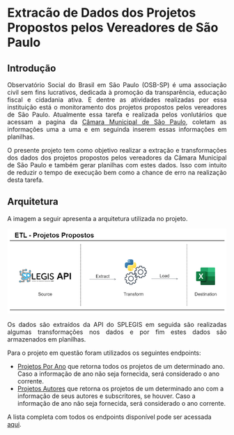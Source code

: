 # Extracão de Dados dos Projetos Propostos pelos Vereadores de São Paulo

<h2>Introdução</h2>
<p align="justify">
  Observatório Social do Brasil em São Paulo (OSB-SP) é uma associação civil sem fins lucrativos, dedicada à promoção da transparência, educação fiscal e cidadania ativa. E dentre as atividades realizadas por essa instituição está o monitoramento dos projetos propostos      pelos vereadores de São Paulo.
  Atualmente essa tarefa e realizada pelos vonlutários que acessam a pagina da <a href="https://splegisconsulta.saopaulo.sp.leg.br/">Câmara Municipal de São Paulo</a>, coletam as informações uma a uma e em seguinda inserem essas informações em planilhas.
</p> 

<p align="justify">
  O presente projeto tem como objetivo realizar a extração e transformações dos dados dos projetos propostos pelos vereadores da Câmara Municipal de São Paulo e também gerar planilhas com estes dados. Isso com intuito de reduzir o tempo de execução bem como a chance de      erro na realização desta tarefa.
</p>

<h2>Arquitetura</h2>
<p align="justify">
  A imagem a seguir apresenta a arquitetura utilizada no projeto.
</p>

<img src="assets/imgs/Diagrama ETL.png"/>

<p align="justify">
  Os dados são extraídos da API do SPLEGIS em seguida são realizadas algumas transformações nos dados e por fim estes dados são armazenados em planilhas.
</p>

<p align="justify">
Para o projeto em questão foram utilizados os seguintes endpoints:
<ul>
  <li><a href="https://splegisws.saopaulo.sp.leg.br/ws/ws2.asmx?op=ProjetosPorAno">Projetos Por Ano</a> que retorna todos os projetos de um determinado ano. Caso a informação de ano não seja fornecida, será considerado o ano corrente.</li>
  <li><a href="https://splegisws.saopaulo.sp.leg.br/ws/ws2.asmx?op=ProjetosAutoresJSON">Projetos Autores</a> que retorna os projetos de um determinado ano com a informação de seus autores e subscritores, se houver. Caso a informação de ano não seja fornecida, será           considerado o ano corrente.</li>
</ul>
  A lista completa com todos os endpoints disponível pode ser acessada <a href="https://splegisws.saopaulo.sp.leg.br/ws/ws2.asmx">aqui</a>.
</p>
